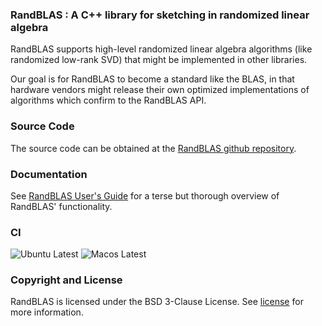 ### RandBLAS : A C++ library for sketching in randomized linear algebra

RandBLAS supports high-level randomized linear algebra algorithms (like randomized low-rank SVD) that might be implemented in other libraries.

Our goal is for RandBLAS to become a standard like the BLAS, in that hardware vendors might
release their own optimized implementations of algorithms which confirm to the RandBLAS API.

### Source Code

The source code can be obtained at the [RandBLAS github repository](https://github.com/BallisticLA/RandBLAS).

### Documentation

See [RandBLAS User's Guide](https://randblas.readthedocs.io/en/latest/) for a terse but thorough overview of RandBLAS' functionality.

### CI
![Ubuntu Latest](https://github.com/BallisticLA/RandBLAS/actions/workflows/core-linux.yaml/badge.svg)
![Macos Latest](https://github.com/BallisticLA/RandBLAS/actions/workflows/core-macos.yml/badge.svg)

### Copyright and License

RandBLAS is licensed under the BSD 3-Clause License. See [license](LICENSE) for more information.
